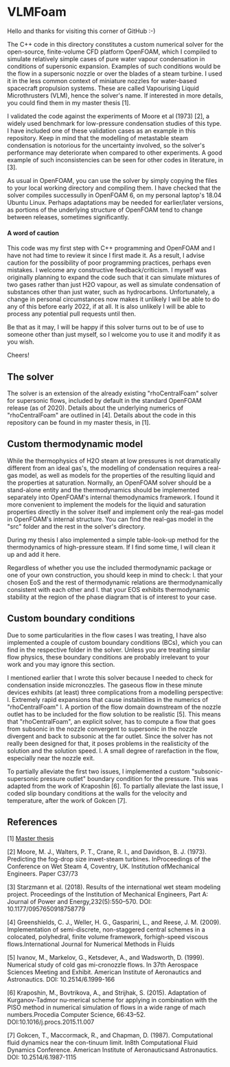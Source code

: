 # VLMFoam

Hello and thanks for visiting this corner of GitHub :-)

The C++ code in this directory constitutes a custom numerical solver for the open-source, finite-volume CFD platform OpenFOAM, which I compiled to simulate relatively simple cases of pure water vapour condensation in conditions of supersonic expansion. Examples of such conditions would be the flow in a supersonic nozzle or over the blades of a steam turbine. I used it in the less common context of miniature nozzles for water-based spacecraft propulsion systems. These are called Vapourising Liquid Microthrusters (VLM), hence the solver's name. If interested in more details, you could find them in my master thesis [1].

I validated the code against the experiments of Moore et al (1973) [2], a widely used benchmark for low-pressure condensation studies of this type. I have included one of these validation cases as an example in this repository. Keep in mind that the modelling of metastable steam condensation is notorious for the uncertainty involved, so the solver's performance may deteriorate when compared to other experiments. A good example of such inconsistencies can be seen for other codes in literature, in [3].

As usual in OpenFOAM, you can use the solver by simply copying the files to your local working directory and compiling them. I have checked that the solver compiles successully in OpenFOAM 6, on my personal laptop's 18.04 Ubuntu Linux. Perhaps adaptations may be needed for earlier/later versions, as portions of the underlying structure of OpenFOAM tend to change between releases, sometimes significantly. 

#### A word of caution
This code was my first step with C++ programming and OpenFOAM and I have not had time to review it since I first made it. As a result, I advise caution for the possibility of poor programming practices, perhaps even mistakes. I welcome any constructive feedback/criticism. I myself was originally planning to expand the code such that it can simulate mixtures of two gases rather than just H2O vapour, as well as simulate condensation of substances other than just water, such as hydrocarbons. Unfortunately, a change in personal circumstances now makes it unlikely I will be able to do any of this before early 2022, if at all. It is also unlikely I will be able to process any potential pull requests until then.

Be that as it may, I will be happy if this solver turns out to be of use to someone other than just myself, so I welcome you to use it and modify it as you wish. 

Cheers! 

## The solver

The solver is an extension of the already existing "rhoCentralFoam" solver for supersonic flows, included by default in the standard OpenFOAM release (as of 2020). Details about the underlying numerics of "rhoCentralFoam" are outlined in [4]. Details about the code in this repository can be found in my master thesis, in [1].


## Custom thermodynamic model

While the thermophysics of H2O steam at low pressures is not dramatically different from an ideal gas's, the modelling of condensation requires a real-gas model, as well as models for the properties of the resulting liquid and the properties at saturation. Normally, an OpenFOAM solver should be a stand-alone entity and the thermodynamics should be implemented separately into OpenFOAM's internal themodynamics framework. I found it more convenient to implement the models for the liquid and saturation properties directly in the solver itself and implement only the real-gas model in OpenFOAM's internal structure. You can find the real-gas model in the "src" folder and the rest in the solver's directory.

During my thesis I also implemented a simple table-look-up method for the thermodynamics of high-pressure steam. If I find some time, I will clean it up and add it here.

Regardless of whether you use the included thermodynamic package or one of your own construction, you should keep in mind to check:
l. that your chosen EoS and the rest of thermodynamic relations are thermodynamically consistent with each other and
l. that your EOS exhibits thermodynamic stability at the region of the phase diagram that is of interest to your case.


## Custom boundary conditions

Due to some particularities in the flow cases I was treating, I have also implemented a couple of custom boundary conditions (BCs), which you can find in the respective folder in the solver. Unless you are treating similar flow physics, these boundary conditions are probably irrelevant to your work and you may ignore this section.

I mentioned earlier that I wrote this solver because I needed to check for condensation inside micronozzles. The gaseous flow in these minute devices exhibits (at least) three complications from a modelling perspective:
l. Extremely rapid expansions that cause instabilities in the numerics of "rhoCentralFoam"
l. A portion of the flow domain downstream of the nozzle outlet has to be included for the flow solution to be realistic [5]. This means that "rhoCentralFoam", an explicit solver, has to compute a flow that goes from subsonic in the nozzle convergent to supersonic in the nozzle divergent and back to subsonic at the far outlet. Since the solver has not really been designed for that, it poses problems in the realisticity of the solution and the solution speed. 
l. A small degree of rarefaction in the flow, especially near the nozzle exit.

To partially alleviate the first two issues, I implemented a custom "subsonic-supersonic pressure outlet" boundary condition for the pressure. This was adapted from the work of Kraposhin [6]. To partially alleviate the last issue, I coded slip boundary conditions at the walls for the velocity and temperature, after the work of Gokcen [7]. 


## References

[1] [Master thesis](https://repository.tudelft.nl/islandora/object/uuid%3Aabe34357-627e-4df4-92eb-73e590ab79a6?collection=education)

[2] Moore, M. J., Walters, P. T., Crane, R. I., and Davidson, B. J. (1973). Predicting the fog-drop size inwet-steam turbines. InProceedings of the Conference on Wet Steam 4, Coventry, UK. Institution ofMechanical Engineers. Paper C37/73

[3] Starzmann et al. (2018). Results of the international wet steam modeling project. Proceedings of the Institution of Mechanical Engineers, Part A: Journal of Power and Energy,232(5):550–570. DOI: 10.1177/0957650918758779

[4] Greenshields, C. J., Weller, H. G., Gasparini, L., and Reese, J. M. (2009). Implementation of semi-discrete, non-staggered central schemes in a colocated, polyhedral, finite volume framework, forhigh-speed viscous flows.International Journal for Numerical Methods in Fluids 

[5] Ivanov, M., Markelov, G., Ketsdever, A., and Wadsworth, D. (1999). Numerical study of cold gas mi-cronozzle flows. In 37th Aerospace Sciences Meeting and Exhibit. American Institute of Aeronautics and Astronautics. DOI: 10.2514/6.1999-166

[6] Kraposhin, M., Bovtrikova, A., and Strijhak, S. (2015).   Adaptation of Kurganov-Tadmor nu-merical scheme for applying in combination with the PISO method in numerical simulation of flows in a wide range of mach numbers.Procedia Computer Science, 66:43–52.  DOI:10.1016/j.procs.2015.11.007

[7] Gokcen, T., Maccormack, R., and Chapman, D. (1987). Computational fluid dynamics near the con-tinuum limit. In8th Computational Fluid Dynamics Conference. American Institute of Aeronauticsand Astronautics. DOI: 10.2514/6.1987-1115
